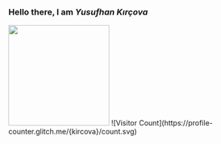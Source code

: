 ### Hello there, I am ***Yusufhan Kırçova***

<div id="header">
  <img src="https://findlaydonnan.files.wordpress.com/2014/02/tumblr_mvv8m3wzei1r9e2uvo1_500.gif" width="200"/>
  ![Visitor Count](https://profile-counter.glitch.me/{kircova}/count.svg)
</div>




<!--
**kircova/kircova** is a ✨ _special_ ✨ repository because its `README.md` (this file) appears on your GitHub profile.

Here are some ideas to get you started:

- 🔭 I’m currently working on ...
- 🌱 I’m currently learning ...
- 👯 I’m looking to collaborate on ...
- 🤔 I’m looking for help with ...
- 💬 Ask me about ...
- 📫 How to reach me: ...
- 😄 Pronouns: ...
- ⚡ Fun fact: ...
-->

